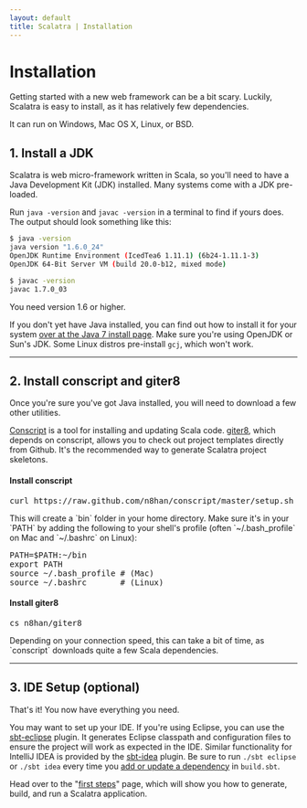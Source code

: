 ```yaml
---
layout: default
title: Scalatra | Installation
---
```


<div class="page-header">
  <h1>Installation</h1>
</div>

Getting started with a new web framework can be a bit scary.
Luckily, Scalatra is easy to install, as it has relatively few dependencies.

It can run on Windows, Mac OS X, Linux, or BSD.

## 1. Install a JDK

Scalatra is web micro-framework written in Scala, so you'll need to have a
Java Development Kit (JDK) installed.
Many systems come with a JDK pre-loaded.

Run `java -version` and `javac -version` in a terminal to find if yours
does. The output should look something like this:

```sh
$ java -version
java version "1.6.0_24"
OpenJDK Runtime Environment (IcedTea6 1.11.1) (6b24-1.11.1-3)
OpenJDK 64-Bit Server VM (build 20.0-b12, mixed mode)
```

```sh
$ javac -version
javac 1.7.0_03
```

You need version 1.6 or higher.

If you don't yet have Java installed, you can find out how to install
it for your system
<a href="http://docs.oracle.com/javase/7/docs/webnotes/install/index.html">
over at the Java 7 install page</a>.
Make sure you're using OpenJDK or Sun's JDK.
Some Linux distros pre-install `gcj`, which won't work.

----

## 2. Install conscript and giter8

Once you're sure you've got Java installed, you will need to download a few
other utilities.

[Conscript](https://github.com/n8han/conscript) is a tool for installing and
updating Scala code.
[giter8](https://github.com/n8han/giter8/), which depends on conscript, allows you to check out project templates directly from Github.
It's the recommended way to generate Scalatra project skeletons.

<h4>Install conscript</h4>
  <pre>curl https://raw.github.com/n8han/conscript/master/setup.sh | sh</pre>

  <p>
    This will create a `bin` folder in your home directory.
    Make sure it's in your `PATH` by adding the following to your shell's
    profile (often `~/.bash_profile` on Mac and `~/.bashrc` on Linux):
  </p>

<pre>
PATH=$PATH:~/bin
export PATH
source ~/.bash_profile # (Mac)
source ~/.bashrc       # (Linux)
</pre>

<h4>Install giter8</h4>
  <pre>cs n8han/giter8</pre>

  <p>Depending on your connection speed, this can take a bit of time, as
  `conscript` downloads quite a few Scala dependencies.</p>

----

## 3. IDE Setup (optional)

That's it! You now have everything you need.

You may want to set up your IDE. If you're using Eclipse, you can use the [sbt-eclipse](https://github.com/typesafehub/sbteclipse) plugin.
It generates Eclipse classpath and configuration files to ensure the project will work as expected in the IDE.
Similar functionality for IntelliJ IDEA is provided by the [sbt-idea](https://github.com/mpeltonen/sbt-idea) plugin.
Be sure to run `./sbt eclipse` or `./sbt idea` every time you [add or update a dependency](understanding-scalatra.html) in `build.sbt`.

Head over to the "[first steps](first-steps.html)" page, which will show you how to generate, build, and run a Scalatra application.
